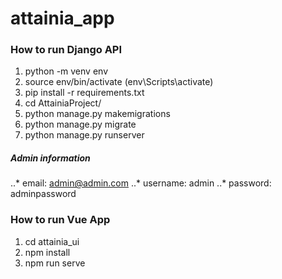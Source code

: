 # attainia_app



### How to run Django API

1. python -m venv env
2. source env/bin/activate (env\Scripts\activate)
3. pip install -r requirements.txt
4. cd AttainiaProject/
5. python manage.py makemigrations
6. python manage.py migrate
7. python manage.py runserver 

##### Admin information 
..* email: admin@admin.com
..* username: admin
..* password: adminpassword


### How to run Vue App

1. cd attainia_ui
2. npm install 
3. npm run serve